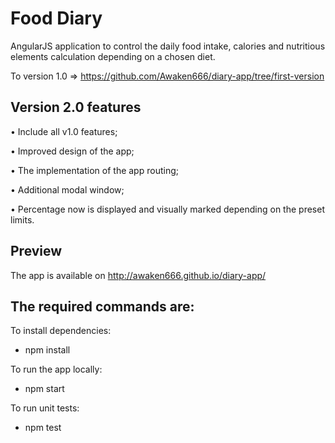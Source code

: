 # Food Diary

AngularJS application to control the daily food intake, calories and nutritious elements calculation depending on a chosen diet. 

To version 1.0  =>   https://github.com/Awaken666/diary-app/tree/first-version

## Version 2.0 features 

• Include all v1.0 features; 

• Improved design of the app; 

• The implementation of the app routing; 

• Additional modal window; 

• Percentage now is displayed and visually marked depending on the preset limits. 


## Preview 

The app is available on http://awaken666.github.io/diary-app/ 

## The required commands are: 

 To install dependencies:
 
  - npm install
  
 To run the app locally:
 
  - npm start
   
 To run unit tests:
 
  - npm test
